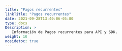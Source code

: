 ```yaml
---
title: "Pagos recurrentes"
linkTitle: "Pagos recurrentes"
date: 2021-09-28T13:40:06-05:00
type: docs
Description: >
   Información de Pagos recurrentes para API y SDK.
weight: 10
nosidetoc: true
---
```

<!-- Modal window start -->
<style>
/* The Modal (background) */
.modal {
  display: none; /* Hidden by default */
  position: fixed; /* Stay in place */
  z-index: 1; /* Sit on top */
  left: 0;
  top: 0;
  width: 100%; /* Full width */
  height: 100%; /* Full height */
  overflow: auto; /* Enable scroll if needed */
  background-color: rgb(0,0,0); /* Fallback color */
  background-color: rgba(0,0,0,0.4); /* Black w/ opacity */
  animation: animatetop 0.4s;
}

/* Modal Content/Box */
.modal-content {
  background-color: #fefefe;
  margin: 15% auto; /* 15% from the top and centered */
  border: 1px solid #888;
  width: 50%; /* Could be more or less, depending on screen size */
}

/* The Close Button */
.close {
  color: #aaa;
  float: right;
  font-size: 28px;
  font-weight: bold;
}

.close:hover,
.close:focus {
  color: black;
  text-decoration: none;
  cursor: pointer;
}

.header {
  color: white;
  background-color: #ED6A5A;
  padding: 15px;
}



</style>

<!-- The Modal -->
<div id="myModal" class="modal">

  <!-- Modal content -->
  <div class="modal-content">
    <header class="header">
      <p style="display:contents;color:white"><b>Funcionalidad descontinuada</b></p>
      <span class="close" style="color:white">&times;</span>
    </header>
    <p style="padding:20px">La funcionalidad de <b><i>Pagos Recurrentes</i></b> de PayU ha sido descontinuada y por lo tanto, no se ofrece a los comercios. El siguiente artículo está disponible a modo de consulta para comercios que aún la tienen activa.<br>Esta funcionalidad <b>NO</b> será activada nuevamente.<br><br>Si necesitas implementar una solución de <b><i>Pagos recurrentes</i></b> o <b><i>pagos en un click</i></b>, consulta <a href="/es/docs/services/tokenization.html">Tokenización</a></p>
  </div>

</div>

<script>
// Get the modal
var modal = document.getElementById("myModal");

// Get the <span> element that closes the modal
var span = document.getElementsByClassName("close")[0];

var toc = document.getElementById("td-section-nav");
// var content = document.getElementsByClassName("td-content")[0];

// When the page loads, open the modal 
window.onload = function() {
  //content.style.backgroundImage = "url('/assets/deprecated.png')";
  modal.style.display = "block";
  toc.style['pointer-events'] = 'none';
  toc.style.backgroundColor = "rgba(0,0,0,-0.6)";
}

// When the user clicks on <span> (x), close the modal
span.onclick = function() {
  modal.style.display = "none";
  toc.removeAttribute("style");
}

// When the user clicks anywhere outside of the modal, close it
window.onclick = function(event) {
  if ((event.target == modal) || (event.target.id == "td-sidebar-menu")) {
    modal.style.display = "none";
    toc.removeAttribute("style");
  }
}
</script>

<!-- Modal window end -->